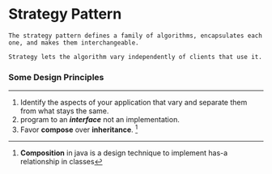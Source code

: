 Strategy Pattern
======
```
The strategy pattern defines a family of algorithms, encapsulates each one, and makes them interchangeable.
```

```
Strategy lets the algorithm vary independently of clients that use it.
```

### Some Design Principles

----
1.  Identify the aspects of your application that vary and separate them from what stays the same.
2.  program to an **_interface_** not an implementation.
3.  Favor **compose** over **inheritance**. [^1]



[^1]: **Composition** in java is a design technique to implement has-a relationship in classes 